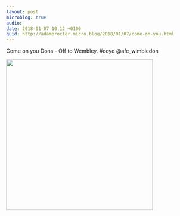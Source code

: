 ```yaml
---
layout: post
microblog: true
audio: 
date: 2018-01-07 10:12 +0100
guid: http://adamprocter.micro.blog/2018/01/07/come-on-you.html
---
```

Come on you Dons - Off to Wembley. #coyd @afc_wimbledon

<img src="http://discursive.adamprocter.co.uk/uploads/2018/ec39fadf90.jpg" width="393" height="403" />
